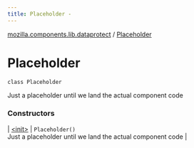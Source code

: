```yaml
---
title: Placeholder - 
---
```


[mozilla.components.lib.dataprotect](../index.html) / [Placeholder](./index.html)

# Placeholder

`class Placeholder`

Just a placeholder until we land the actual component code

### Constructors

| [&lt;init&gt;](-init-.html) | `Placeholder()`<br>Just a placeholder until we land the actual component code |

